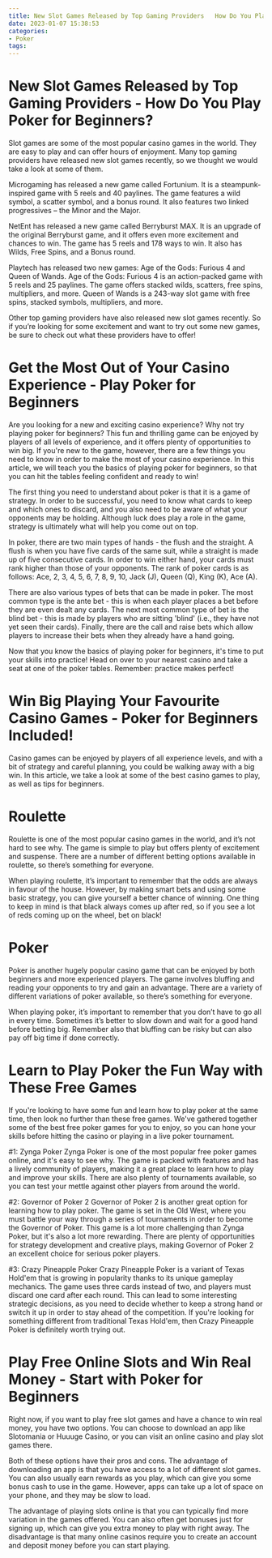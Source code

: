 ```yaml
---
title: New Slot Games Released by Top Gaming Providers   How Do You Play Poker for Beginners
date: 2023-01-07 15:38:53
categories:
- Poker
tags:
---
```



#  New Slot Games Released by Top Gaming Providers - How Do You Play Poker for Beginners?

Slot games are some of the most popular casino games in the world. They are easy to play and can offer hours of enjoyment. Many top gaming providers have released new slot games recently, so we thought we would take a look at some of them.

Microgaming has released a new game called Fortunium. It is a steampunk-inspired game with 5 reels and 40 paylines. The game features a wild symbol, a scatter symbol, and a bonus round. It also features two linked progressives – the Minor and the Major.

NetEnt has released a new game called Berryburst MAX. It is an upgrade of the original Berryburst game, and it offers even more excitement and chances to win. The game has 5 reels and 178 ways to win. It also has Wilds, Free Spins, and a Bonus round.

Playtech has released two new games: Age of the Gods: Furious 4 and Queen of Wands. Age of the Gods: Furious 4 is an action-packed game with 5 reels and 25 paylines. The game offers stacked wilds, scatters, free spins, multipliers, and more. Queen of Wands is a 243-way slot game with free spins, stacked symbols, multipliers, and more.

Other top gaming providers have also released new slot games recently. So if you’re looking for some excitement and want to try out some new games, be sure to check out what these providers have to offer!

#  Get the Most Out of Your Casino Experience - Play Poker for Beginners

Are you looking for a new and exciting casino experience? Why not try playing poker for beginners? This fun and thrilling game can be enjoyed by players of all levels of experience, and it offers plenty of opportunities to win big. If you're new to the game, however, there are a few things you need to know in order to make the most of your casino experience. In this article, we will teach you the basics of playing poker for beginners, so that you can hit the tables feeling confident and ready to win!

The first thing you need to understand about poker is that it is a game of strategy. In order to be successful, you need to know what cards to keep and which ones to discard, and you also need to be aware of what your opponents may be holding. Although luck does play a role in the game, strategy is ultimately what will help you come out on top.

In poker, there are two main types of hands - the flush and the straight. A flush is when you have five cards of the same suit, while a straight is made up of five consecutive cards. In order to win either hand, your cards must rank higher than those of your opponents. The rank of poker cards is as follows: Ace, 2, 3, 4, 5, 6, 7, 8, 9, 10, Jack (J), Queen (Q), King (K), Ace (A).

There are also various types of bets that can be made in poker. The most common type is the ante bet - this is when each player places a bet before they are even dealt any cards. The next most common type of bet is the blind bet - this is made by players who are sitting 'blind' (i.e., they have not yet seen their cards). Finally, there are the call and raise bets which allow players to increase their bets when they already have a hand going.

Now that you know the basics of playing poker for beginners, it's time to put your skills into practice! Head on over to your nearest casino and take a seat at one of the poker tables. Remember: practice makes perfect!

#  Win Big Playing Your Favourite Casino Games - Poker for Beginners Included!

Casino games can be enjoyed by players of all experience levels, and with a bit of strategy and careful planning, you could be walking away with a big win. In this article, we take a look at some of the best casino games to play, as well as tips for beginners.

# Roulette

Roulette is one of the most popular casino games in the world, and it’s not hard to see why. The game is simple to play but offers plenty of excitement and suspense. There are a number of different betting options available in roulette, so there’s something for everyone.

When playing roulette, it’s important to remember that the odds are always in favour of the house. However, by making smart bets and using some basic strategy, you can give yourself a better chance of winning. One thing to keep in mind is that black always comes up after red, so if you see a lot of reds coming up on the wheel, bet on black!

# Poker

Poker is another hugely popular casino game that can be enjoyed by both beginners and more experienced players. The game involves bluffing and reading your opponents to try and gain an advantage. There are a variety of different variations of poker available, so there’s something for everyone.

When playing poker, it’s important to remember that you don’t have to go all in every time. Sometimes it’s better to slow down and wait for a good hand before betting big. Remember also that bluffing can be risky but can also pay off big time if done correctly.

#  Learn to Play Poker the Fun Way with These Free Games 

If you're looking to have some fun and learn how to play poker at the same time, then look no further than these free games. We've gathered together some of the best free poker games for you to enjoy, so you can hone your skills before hitting the casino or playing in a live poker tournament.

#1: Zynga Poker
Zynga Poker is one of the most popular free poker games online, and it's easy to see why. The game is packed with features and has a lively community of players, making it a great place to learn how to play and improve your skills. There are also plenty of tournaments available, so you can test your mettle against other players from around the world.

#2: Governor of Poker 2
Governor of Poker 2 is another great option for learning how to play poker. The game is set in the Old West, where you must battle your way through a series of tournaments in order to become the Governor of Poker. This game is a lot more challenging than Zynga Poker, but it's also a lot more rewarding. There are plenty of opportunities for strategy development and creative plays, making Governor of Poker 2 an excellent choice for serious poker players.

#3: Crazy Pineapple Poker
Crazy Pineapple Poker is a variant of Texas Hold'em that is growing in popularity thanks to its unique gameplay mechanics. The game uses three cards instead of two, and players must discard one card after each round. This can lead to some interesting strategic decisions, as you need to decide whether to keep a strong hand or switch it up in order to stay ahead of the competition. If you're looking for something different from traditional Texas Hold'em, then Crazy Pineapple Poker is definitely worth trying out.

#  Play Free Online Slots and Win Real Money - Start with Poker for Beginners

Right now, if you want to play free slot games and have a chance to win real money, you have two options. You can choose to download an app like Slotomania or Huuuge Casino, or you can visit an online casino and play slot games there.

Both of these options have their pros and cons. The advantage of downloading an app is that you have access to a lot of different slot games. You can also usually earn rewards as you play, which can give you some bonus cash to use in the game. However, apps can take up a lot of space on your phone, and they may be slow to load.

The advantage of playing slots online is that you can typically find more variation in the games offered. You can also often get bonuses just for signing up, which can give you extra money to play with right away. The disadvantage is that many online casinos require you to create an account and deposit money before you can start playing.